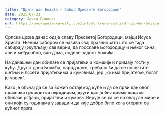 ```yaml
---
title: "Други дан Божића – Сабор Пресвете Богородице"
date: 2025-07-21
category: Бачка Паланка
url: https://backapalankavesti.com/info/crkvene-vesti/drugi-dan-bozica-sabor-presvete-bogorodice4q/
---
```


Српска црква данас одаје славу Пресветој Богородици, мајци Исуса Христа. Њеним сабором се назива овај празник зато што се тада сабирају (окупљају) сви верни, да прославе Богородицу и њеног сина, али и међусобно, ван дома, поделе радост Божића.

На данашњи дан обилазе се пријатељи и комшије и примају гости у кућу. Другог дана Божића, народ каже, требало би да се посветите шетњи и посети пријатељима и кумовима, јер „ко има пријатеље, богат је човек“.

Како је обичај да се за Божић остаје код куће и да се први дан овог празника проводи са породицом, други дан је био време када се обилазе рођаци, пријатељи и кумови. Верује се да се на овај дан мире и они који су годинама у завади и да није добро било кога отерати са кућног прага.
